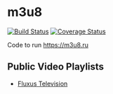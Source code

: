 # m3u8 


[![Build Status](https://travis-ci.org/inoks/m3u8.svg?branch=co)](https://travis-ci.org/inoks/m3u8)
[![Coverage Status](https://coveralls.io/repos/github/inoks/m3u8/badge.svg?branch=co)](https://coveralls.io/github/inoks/m3u8?branch=co)

Code to run https://m3u8.ru

## Public Video Playlists
 - [Fluxus Television](https://fluxustv.blogspot.com/p/iptv.html)
